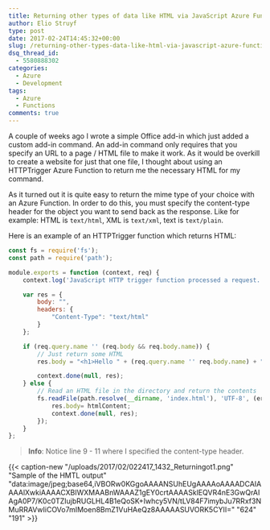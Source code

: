 ```yaml
---
title: Returning other types of data like HTML via JavaScript Azure Functions
author: Elio Struyf
type: post
date: 2017-02-24T14:45:32+00:00
slug: /returning-other-types-data-like-html-via-javascript-azure-functions/
dsq_thread_id:
  - 5580888302
categories:
  - Azure
  - Development
tags:
  - Azure
  - Functions
comments: true
---
```


A couple of weeks ago I wrote a simple Office add-in which just added a custom add-in command. An add-in command only requires that you specify an URL to a page / HTML file to make it work. As it would be overkill to create a website for just that one file, I thought about using an HTTPTrigger Azure Function to return me the necessary HTML for my command.

As it turned out it is quite easy to return the mime type of your choice with an Azure Function. In order to do this, you must specify the content-type header for the object you want to send back as the response. Like for example: HTML is `text/html`, XML is `text/xml`, text is `text/plain`.

Here is an example of an HTTPTrigger function which returns HTML:

```javascript
const fs = require('fs');
const path = require('path');

module.exports = function (context, req) {
    context.log('JavaScript HTTP trigger function processed a request.');

    var res = {
        body: "",
        headers: {
            "Content-Type": "text/html"
        }
    };

    if (req.query.name '' (req.body && req.body.name)) {
        // Just return some HTML
        res.body = "<h1>Hello " + (req.query.name '' req.body.name) + "</h1>";

        context.done(null, res);
    } else {
        // Read an HTML file in the directory and return the contents
        fs.readFile(path.resolve(__dirname, 'index.html'), 'UTF-8', (err, htmlContent) => {
            res.body= htmlContent;
            context.done(null, res);
        });
    }
};
```


> **Info**: Notice line 9 - 11 where I specified the content-type header.

{{< caption-new "/uploads/2017/02/022417_1432_Returningot1.png" "Sample of the HMTL output"  "data:image/jpeg;base64,iVBORw0KGgoAAAANSUhEUgAAAAoAAAADCAIAAAAlXwkiAAAACXBIWXMAABnWAAAZ1gEY0crtAAAASklEQVR4nE3GwQrAIAgA0P7/K0c0TZIujbRUGLHL4B1eQoSK+Iwhcy5VN/tLV84F7imybJu7RRxf3NMuRRAVwIiCOVo7mIMoen8BmZ1VuHAeQz8AAAAASUVORK5CYII=" "624" "191" >}}